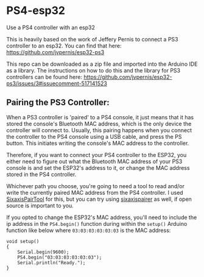 <!-- https://github.com/NURobotics/PS4-esp32 -->

# PS4-esp32
Use a PS4 controller with an esp32

This is heavily based on the work of Jeffery Pernis to connect a PS3 controller to an esp32.
You can find that here: https://github.com/jvpernis/esp32-ps3

This repo can be downloaded as a zip file and imported into the Arduino IDE as a library.
The instructions on how to do this and the library for PS3 controllers can be found here: https://github.com/jvpernis/esp32-ps3/issues/3#issuecomment-517141523

## Pairing the PS3 Controller:
When a PS3 controller is 'paired' to a PS4 console, it just means that it has stored the console's Bluetooth MAC address, which is the only device the controller will connect to. Usually, this pairing happens when you connect the controller to the PS4 console using a USB cable, and press the PS button. This initiates writing the console's MAC address to the controller.

Therefore, if you want to connect your PS4 controller to the ESP32, you either need to figure out what the Bluetooth MAC address of your PS3 console is and set the ESP32's address to it, or change the MAC address stored in the PS4 controller.

Whichever path you choose, you're going to need a tool to read and/or write the currently paired MAC address from the PS4 controller. I used [SixaxisPairTool](https://dancingpixelstudios.com/sixaxis-controller/sixaxispairtool/) for this, but you can try using [sixaxispairer](https://github.com/user-none/sixaxispairer) as well, if open source is important to you.

If you opted to change the ESP32's MAC address, you'll need to include the ip address in the ```PS4.begin()``` function during within the ```setup()``` Arduino function like below where ```03:03:03:03:03:03``` is the MAC address: 
```
void setup()
{
    Serial.begin(9600);
    PS4.begin("03:03:03:03:03:03");
    Serial.println("Ready.");
}
```
